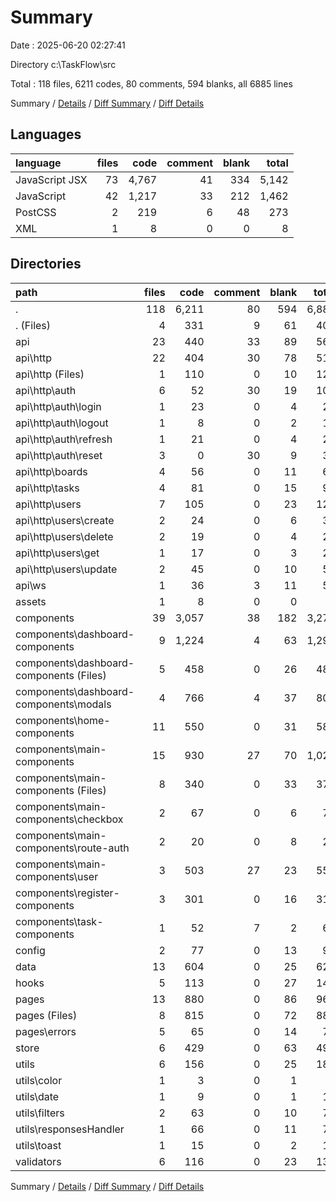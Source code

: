 # Summary

Date : 2025-06-20 02:27:41

Directory c:\\TaskFlow\\src

Total : 118 files,  6211 codes, 80 comments, 594 blanks, all 6885 lines

Summary / [Details](details.md) / [Diff Summary](diff.md) / [Diff Details](diff-details.md)

## Languages
| language | files | code | comment | blank | total |
| :--- | ---: | ---: | ---: | ---: | ---: |
| JavaScript JSX | 73 | 4,767 | 41 | 334 | 5,142 |
| JavaScript | 42 | 1,217 | 33 | 212 | 1,462 |
| PostCSS | 2 | 219 | 6 | 48 | 273 |
| XML | 1 | 8 | 0 | 0 | 8 |

## Directories
| path | files | code | comment | blank | total |
| :--- | ---: | ---: | ---: | ---: | ---: |
| . | 118 | 6,211 | 80 | 594 | 6,885 |
| . (Files) | 4 | 331 | 9 | 61 | 401 |
| api | 23 | 440 | 33 | 89 | 562 |
| api\\http | 22 | 404 | 30 | 78 | 512 |
| api\\http (Files) | 1 | 110 | 0 | 10 | 120 |
| api\\http\\auth | 6 | 52 | 30 | 19 | 101 |
| api\\http\\auth\\login | 1 | 23 | 0 | 4 | 27 |
| api\\http\\auth\\logout | 1 | 8 | 0 | 2 | 10 |
| api\\http\\auth\\refresh | 1 | 21 | 0 | 4 | 25 |
| api\\http\\auth\\reset | 3 | 0 | 30 | 9 | 39 |
| api\\http\\boards | 4 | 56 | 0 | 11 | 67 |
| api\\http\\tasks | 4 | 81 | 0 | 15 | 96 |
| api\\http\\users | 7 | 105 | 0 | 23 | 128 |
| api\\http\\users\\create | 2 | 24 | 0 | 6 | 30 |
| api\\http\\users\\delete | 2 | 19 | 0 | 4 | 23 |
| api\\http\\users\\get | 1 | 17 | 0 | 3 | 20 |
| api\\http\\users\\update | 2 | 45 | 0 | 10 | 55 |
| api\\ws | 1 | 36 | 3 | 11 | 50 |
| assets | 1 | 8 | 0 | 0 | 8 |
| components | 39 | 3,057 | 38 | 182 | 3,277 |
| components\\dashboard-components | 9 | 1,224 | 4 | 63 | 1,291 |
| components\\dashboard-components (Files) | 5 | 458 | 0 | 26 | 484 |
| components\\dashboard-components\\modals | 4 | 766 | 4 | 37 | 807 |
| components\\home-components | 11 | 550 | 0 | 31 | 581 |
| components\\main-components | 15 | 930 | 27 | 70 | 1,027 |
| components\\main-components (Files) | 8 | 340 | 0 | 33 | 373 |
| components\\main-components\\checkbox | 2 | 67 | 0 | 6 | 73 |
| components\\main-components\\route-auth | 2 | 20 | 0 | 8 | 28 |
| components\\main-components\\user | 3 | 503 | 27 | 23 | 553 |
| components\\register-components | 3 | 301 | 0 | 16 | 317 |
| components\\task-components | 1 | 52 | 7 | 2 | 61 |
| config | 2 | 77 | 0 | 13 | 90 |
| data | 13 | 604 | 0 | 25 | 629 |
| hooks | 5 | 113 | 0 | 27 | 140 |
| pages | 13 | 880 | 0 | 86 | 966 |
| pages (Files) | 8 | 815 | 0 | 72 | 887 |
| pages\\errors | 5 | 65 | 0 | 14 | 79 |
| store | 6 | 429 | 0 | 63 | 492 |
| utils | 6 | 156 | 0 | 25 | 181 |
| utils\\color | 1 | 3 | 0 | 1 | 4 |
| utils\\date | 1 | 9 | 0 | 1 | 10 |
| utils\\filters | 2 | 63 | 0 | 10 | 73 |
| utils\\responsesHandler | 1 | 66 | 0 | 11 | 77 |
| utils\\toast | 1 | 15 | 0 | 2 | 17 |
| validators | 6 | 116 | 0 | 23 | 139 |

Summary / [Details](details.md) / [Diff Summary](diff.md) / [Diff Details](diff-details.md)